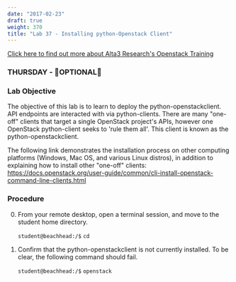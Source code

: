 ```yaml
---
date: "2017-02-23"
draft: true
weight: 370
title: "Lab 37 - Installing python-Openstack Client"
---
```

[Click here to find out more about Alta3 Research's Openstack Training](https://alta3.com/courses/openstack)

### THURSDAY - &#x1F680;OPTIONAL&#x1F680;

### Lab Objective

The objective of this lab is to learn to deploy the python-openstackclient. API endpoints are interacted with via python-clients. There are many "one-off" clients that target a single OpenStack project's APIs, however one OpenStack python-client seeks to 'rule them all'. This client is known as the python-openstackclient.

The following link demonstrates the installation process on other computing platforms (Windows, Mac OS, and various Linux distros), in addition to explaining how to install other "one-off" clients: https://docs.openstack.org/user-guide/common/cli-install-openstack-command-line-clients.html

### Procedure

0. From your remote desktop, open a terminal session, and move to the student home directory.

    `student@beachhead:/$` `cd`

0. Confirm that the python-openstackclient is not currently installed. To be clear, the following command should fail.

    `student@beachhead:/$` `openstack`
